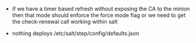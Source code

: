   - if we have a timer based refresh without exposing the CA to the minion
    then that mode should enforce the force mode flag or we need to get the
    check-renewal call working within salt

- nothing deploys /etc/salt/step/config/defaults.json